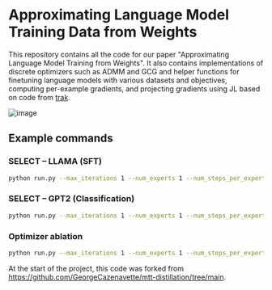 # Approximating Language Model Training Data from Weights

This repository contains all the code for our paper "Approximating Language Model Training from Weights".  It also contains implementations of discrete optimizers such as ADMM and GCG and helper functions for finetuning language models with various datasets and objectives, computing per-example gradients, and projecting gradients using JL based on code from [trak](https://github.com/MadryLab/trak).

![image](https://github.com/user-attachments/assets/4322cadd-9561-4203-adbd-a96e3d2af26a)



## Example commands

### SELECT – LLAMA (SFT)

```bash
python run.py --max_iterations 1 --num_experts 1 --num_steps_per_expert 938 --expert_batch_size 16 --dataset msmarco_10000 --opt SELECT --expert_lr 2e-5 --select_seed_dataset nq_100000 --select_num_pseudoexperts 1 --select_steps_per_grad -1 --select_full_dataset_size 500 --exp_name msmarco_10000-nq_100000-500-greedy-45-4096-llama3-3b-1 --seed 45 --select_batch_fill_strategy greedy --select_projection_dim 4096 --select_label_strategy auto --results_dir results/main-exp-llama3b --model llama3-3b --select_use_expert_grads 0
```

### SELECT – GPT2 (Classification)

```bash
python run.py --max_iterations 1 --num_experts 1 --num_steps_per_expert 938 --expert_batch_size 32 --dataset dbpedia_10000 --opt SELECT --expert_lr 2e-5 --select_seed_dataset nq_10000 --select_num_pseudoexperts 1 --select_steps_per_grad -1 --select_full_dataset_size 10000 --exp_name dbpedia_10000-nq_10000-10000-greedy-45-4096-gpt2-0 --seed 45 --select_batch_fill_strategy greedy --select_projection_dim 4096 --select_label_strategy auto --results_dir results/main-exp-gpt2 --model gpt2 --select_use_expert_grads 0
```

### Optimizer ablation

```bash
python run.py --max_iterations 1 --num_experts 1 --num_steps_per_expert 938 --expert_batch_size 32 --dataset msmarco_10000 --opt SELECT --expert_lr 2e-5 --select_seed_dataset nq_10000 --select_num_pseudoexperts 1 --select_steps_per_grad -1 --select_full_dataset_size 1000 --exp_name msmarco_10000-nq_10000-1000-greedy-43-4096-gpt2-1 --seed 43 --select_batch_fill_strategy greedy --select_projection_dim 4096 --select_label_strategy auto --results_dir results/optimizer-ablation --model gpt2 --select_use_expert_grads 0 --optimizer sgd --optimizer_test sgd
```



At the start of the project, this code was forked from https://github.com/GeorgeCazenavette/mtt-distillation/tree/main.
